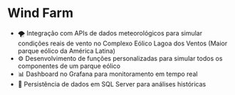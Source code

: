 # Wind Farm

- 🌪️ Integração com APIs de dados meteorológicos para simular condições reais de vento no Complexo Eólico Lagoa dos Ventos (Maior parque eólico da América Latina)
- ⚙️ Desenvolvimento de funções personalizadas para simular todos os componentes de um parque eólico
- 📊 Dashboard no Grafana para monitoramento em tempo real
- 💾 Persistência de dados em SQL Server para análises históricas